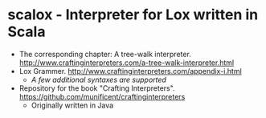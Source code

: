 # scalox - Interpreter for Lox written in Scala


* The corresponding chapter: A tree-walk interpreter. http://www.craftinginterpreters.com/a-tree-walk-interpreter.html
* Lox Grammer. http://www.craftinginterpreters.com/appendix-i.html
  - _A few additional syntaxes are supported_
* Repository for the book "Crafting Interpreters". https://github.com/munificent/craftinginterpreters
  - Originally written in Java
